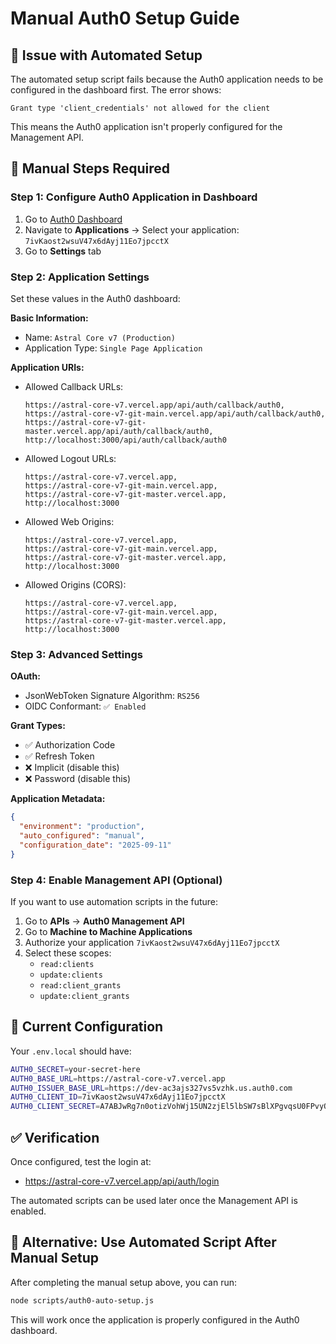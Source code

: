 # Manual Auth0 Setup Guide

## 🚨 Issue with Automated Setup

The automated setup script fails because the Auth0 application needs to be configured in the dashboard first. The error shows:

```
Grant type 'client_credentials' not allowed for the client
```

This means the Auth0 application isn't properly configured for the Management API.

## 🔧 Manual Steps Required

### Step 1: Configure Auth0 Application in Dashboard

1. Go to [Auth0 Dashboard](https://manage.auth0.com/)
2. Navigate to **Applications** → Select your application: `7ivKaost2wsuV47x6dAyj11Eo7jpcctX`
3. Go to **Settings** tab

### Step 2: Application Settings

Set these values in the Auth0 dashboard:

**Basic Information:**
- Name: `Astral Core v7 (Production)`
- Application Type: `Single Page Application`

**Application URIs:**
- Allowed Callback URLs:
  ```
  https://astral-core-v7.vercel.app/api/auth/callback/auth0,
  https://astral-core-v7-git-main.vercel.app/api/auth/callback/auth0,
  https://astral-core-v7-git-master.vercel.app/api/auth/callback/auth0,
  http://localhost:3000/api/auth/callback/auth0
  ```

- Allowed Logout URLs:
  ```
  https://astral-core-v7.vercel.app,
  https://astral-core-v7-git-main.vercel.app,
  https://astral-core-v7-git-master.vercel.app,
  http://localhost:3000
  ```

- Allowed Web Origins:
  ```
  https://astral-core-v7.vercel.app,
  https://astral-core-v7-git-main.vercel.app,
  https://astral-core-v7-git-master.vercel.app,
  http://localhost:3000
  ```

- Allowed Origins (CORS):
  ```
  https://astral-core-v7.vercel.app,
  https://astral-core-v7-git-main.vercel.app,
  https://astral-core-v7-git-master.vercel.app,
  http://localhost:3000
  ```

### Step 3: Advanced Settings

**OAuth:**
- JsonWebToken Signature Algorithm: `RS256`
- OIDC Conformant: `✅ Enabled`

**Grant Types:**
- ✅ Authorization Code
- ✅ Refresh Token
- ❌ Implicit (disable this)
- ❌ Password (disable this)

**Application Metadata:**
```json
{
  "environment": "production",
  "auto_configured": "manual",
  "configuration_date": "2025-09-11"
}
```

### Step 4: Enable Management API (Optional)

If you want to use automation scripts in the future:

1. Go to **APIs** → **Auth0 Management API**
2. Go to **Machine to Machine Applications**
3. Authorize your application `7ivKaost2wsuV47x6dAyj11Eo7jpcctX`
4. Select these scopes:
   - `read:clients`
   - `update:clients`
   - `read:client_grants`
   - `update:client_grants`

## 🎯 Current Configuration

Your `.env.local` should have:
```bash
AUTH0_SECRET=your-secret-here
AUTH0_BASE_URL=https://astral-core-v7.vercel.app
AUTH0_ISSUER_BASE_URL=https://dev-ac3ajs327vs5vzhk.us.auth0.com
AUTH0_CLIENT_ID=7ivKaost2wsuV47x6dAyj11Eo7jpcctX
AUTH0_CLIENT_SECRET=A7ABJwRg7n0otizVohWj15UN2zjEl5lbSW7sBlXPgvqsU0FPvyQmobUA0pQ8OiJo
```

## ✅ Verification

Once configured, test the login at:
- https://astral-core-v7.vercel.app/api/auth/login

The automated scripts can be used later once the Management API is enabled.

## 🤖 Alternative: Use Automated Script After Manual Setup

After completing the manual setup above, you can run:
```bash
node scripts/auth0-auto-setup.js
```

This will work once the application is properly configured in the Auth0 dashboard.